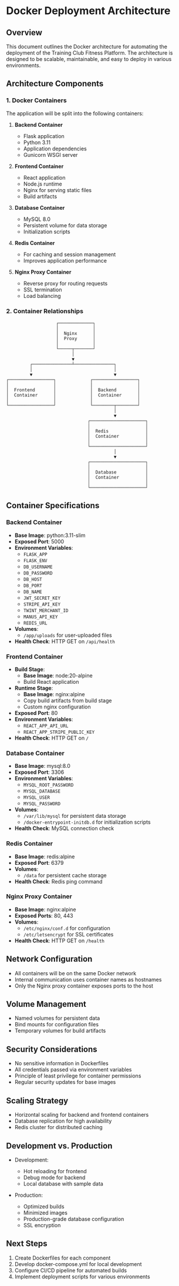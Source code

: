 # Docker Deployment Architecture

## Overview

This document outlines the Docker architecture for automating the deployment of the Training Club Fitness Platform. The architecture is designed to be scalable, maintainable, and easy to deploy in various environments.

## Architecture Components

### 1. Docker Containers

The application will be split into the following containers:

1. **Backend Container**
   - Flask application
   - Python 3.11
   - Application dependencies
   - Gunicorn WSGI server

2. **Frontend Container**
   - React application
   - Node.js runtime
   - Nginx for serving static files
   - Build artifacts

3. **Database Container**
   - MySQL 8.0
   - Persistent volume for data storage
   - Initialization scripts

4. **Redis Container**
   - For caching and session management
   - Improves application performance

5. **Nginx Proxy Container**
   - Reverse proxy for routing requests
   - SSL termination
   - Load balancing

### 2. Container Relationships

```
                   ┌─────────────┐
                   │             │
                   │  Nginx      │
                   │  Proxy      │
                   │             │
                   └─────┬───────┘
                         │
                         ▼
         ┌───────────────┴───────────────┐
         │                               │
         ▼                               ▼
┌─────────────────┐             ┌─────────────────┐
│                 │             │                 │
│  Frontend       │             │  Backend        │
│  Container      │             │  Container      │
│                 │             │                 │
└─────────────────┘             └────────┬────────┘
                                         │
                                         ▼
                               ┌─────────────────────┐
                               │                     │
                               │  Redis              │
                               │  Container          │
                               │                     │
                               └─────────────────────┘
                                         │
                                         ▼
                               ┌─────────────────────┐
                               │                     │
                               │  Database           │
                               │  Container          │
                               │                     │
                               └─────────────────────┘
```

## Container Specifications

### Backend Container

- **Base Image**: python:3.11-slim
- **Exposed Port**: 5000
- **Environment Variables**:
  - `FLASK_APP`
  - `FLASK_ENV`
  - `DB_USERNAME`
  - `DB_PASSWORD`
  - `DB_HOST`
  - `DB_PORT`
  - `DB_NAME`
  - `JWT_SECRET_KEY`
  - `STRIPE_API_KEY`
  - `TWINT_MERCHANT_ID`
  - `MANUS_API_KEY`
  - `REDIS_URL`
- **Volumes**:
  - `/app/uploads` for user-uploaded files
- **Health Check**: HTTP GET on `/api/health`

### Frontend Container

- **Build Stage**:
  - **Base Image**: node:20-alpine
  - Build React application
- **Runtime Stage**:
  - **Base Image**: nginx:alpine
  - Copy build artifacts from build stage
  - Custom nginx configuration
- **Exposed Port**: 80
- **Environment Variables**:
  - `REACT_APP_API_URL`
  - `REACT_APP_STRIPE_PUBLIC_KEY`
- **Health Check**: HTTP GET on `/`

### Database Container

- **Base Image**: mysql:8.0
- **Exposed Port**: 3306
- **Environment Variables**:
  - `MYSQL_ROOT_PASSWORD`
  - `MYSQL_DATABASE`
  - `MYSQL_USER`
  - `MYSQL_PASSWORD`
- **Volumes**:
  - `/var/lib/mysql` for persistent data storage
  - `/docker-entrypoint-initdb.d` for initialization scripts
- **Health Check**: MySQL connection check

### Redis Container

- **Base Image**: redis:alpine
- **Exposed Port**: 6379
- **Volumes**:
  - `/data` for persistent cache storage
- **Health Check**: Redis ping command

### Nginx Proxy Container

- **Base Image**: nginx:alpine
- **Exposed Ports**: 80, 443
- **Volumes**:
  - `/etc/nginx/conf.d` for configuration
  - `/etc/letsencrypt` for SSL certificates
- **Health Check**: HTTP GET on `/health`

## Network Configuration

- All containers will be on the same Docker network
- Internal communication uses container names as hostnames
- Only the Nginx proxy container exposes ports to the host

## Volume Management

- Named volumes for persistent data
- Bind mounts for configuration files
- Temporary volumes for build artifacts

## Security Considerations

- No sensitive information in Dockerfiles
- All credentials passed via environment variables
- Principle of least privilege for container permissions
- Regular security updates for base images

## Scaling Strategy

- Horizontal scaling for backend and frontend containers
- Database replication for high availability
- Redis cluster for distributed caching

## Development vs. Production

- Development:
  - Hot reloading for frontend
  - Debug mode for backend
  - Local database with sample data

- Production:
  - Optimized builds
  - Minimized images
  - Production-grade database configuration
  - SSL encryption

## Next Steps

1. Create Dockerfiles for each component
2. Develop docker-compose.yml for local development
3. Configure CI/CD pipeline for automated builds
4. Implement deployment scripts for various environments
